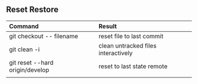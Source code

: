 ## Reset Restore ##

| Command                         | Result                              |
| :--                             | :--                                 |
| git checkout -- filename        | reset file to last commit           |
| git clean -i                    | clean untracked files interactively |
| git reset --hard origin/develop | reset to last state remote          |
|                                 |                                     |
